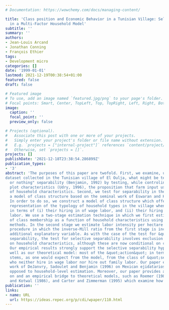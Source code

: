 ```yaml
---
# Documentation: https://wowchemy.com/docs/managing-content/

title: 'Class position and Economic Behavior in a Tunisian Village: Selective Separability
  in a Multi-Factor Household Model'
subtitle: ''
summary: ''
authors:
- Jean-Louis Arcand
- Jonathan Conning
- François Ethier
tags:
- Development micro
categories: []
date: '1999-01-01'
lastmod: 2021-12-19T00:38:54+01:00
featured: false
draft: false

# Featured image
# To use, add an image named `featured.jpg/png` to your page's folder.
# Focal points: Smart, Center, TopLeft, Top, TopRight, Left, Right, BottomLeft, Bottom, BottomRight.
image:
  caption: ''
  focal_point: ''
  preview_only: false

# Projects (optional).
#   Associate this post with one or more of your projects.
#   Simply enter your project's folder or file name without extension.
#   E.g. `projects = ["internal-project"]` references `content/project/deep-learning/index.md`.
#   Otherwise, set `projects = []`.
projects: []
publishDate: '2021-12-18T23:38:54.286899Z'
publication_types:
- '3'
abstract: 'The purposes of this paper are twofold. First, we examine, using a unique
dataset collected in the Tunisian village of El Oulja, what might be termed "all
  or nothing" separability (Benjamin, 1992) by testing, while controling for
  plot characteristics (Udry, 1996), the proposition that farm input use is independent
  of household characteristics. Second, we test for separability in the context of
  a model of class structure based on the seminal work of Eswaran and Kotwal (1986).
  In order to do so, we construct a model of class structure which offers an appealing
  representation of the typology of household types in the village when they are classified
  in terms of (i) their hiring in of wage labor, and (ii) their hiring out of family
  labor. We use a two-stage estimation technique in which we first estimate the probability
  of class membership as a function of household characteristics using discrete choice
  methods. In the second stage we estimate labor intensity per hectare using a Lee-Heckman
  procedure in which the inverse-Mill ratio from the first stage is included as an
  additional explanatory variable. As with the case of the test for &quot;all or nothing&quot;
  separability, the test for selective separability involves exclusion restrictions
  on household characteristics, although these are now conditional on class membership.
  Our empirical results strongly support the selective separability hypothesis as
  well as our theoretical model: most of the &quot;action&quot; in terms of non-separability
  stems, as one would expect from the model, from the class of &quot;self-cultivators&quot;
  who neither hire in wage labor nor hire out family labor. Our paper extends the
  work of DeJanvry, Sadoulet and Benjamin (1996) on Mexican ejidatarios to plot- as
  opposed to household-level estimation. Moreover, our paper provides an elaboration
  on and an empirical bridge to theoretical models, such as Roemer (1982), Eswaran
  and Kotwal (1986), and Carter and Zimmerman (1995) which examine how credit constraints and imperfections on factor markets shape the class structure of the agrarian economy. The implications and scope for government intervention in the context of market imperfections are also examined.'
publication: ''
links:
- name: URL
  url: https://ideas.repec.org/p/cdi/wpaper/110.html
---
```

